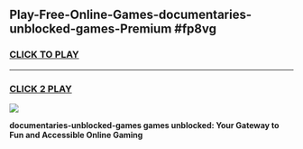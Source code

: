 
## Play-Free-Online-Games-documentaries-unblocked-games-Premium #fp8vg
<h3>
<a href="https://premium.freeplayer.one?title=documentaries-unblocked-games&ref=8M">CLICK TO PLAY</a></h3>
<hr>

<h3>
<a href="https://premium.freeplayer.one?title=documentaries-unblocked-games&ref=8M">CLICK 2 PLAY</a>
  
</h3>

<a href="https://premium.freeplayer.one?title=documentaries-unblocked-games&ref=8M"><img src="https://clearcache.store/games.png"></a>


**documentaries-unblocked-games games unblocked: Your Gateway to Fun and Accessible Online Gaming**

